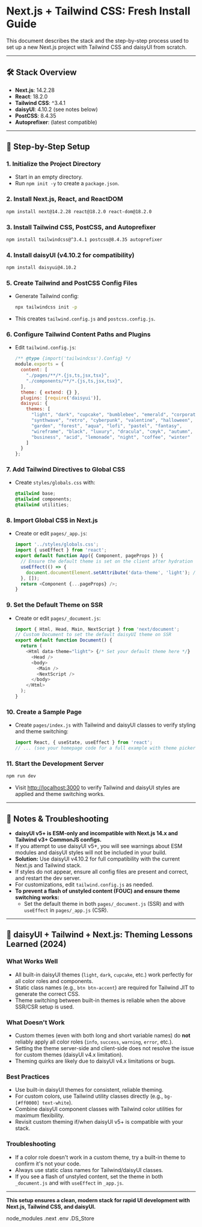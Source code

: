 # Next.js + Tailwind CSS: Fresh Install Guide

This document describes the stack and the step-by-step process used to set up a new Next.js project with Tailwind CSS and daisyUI from scratch.

---

## 🛠️ Stack Overview

- **Next.js**: 14.2.28
- **React**: 18.2.0
- **Tailwind CSS**: ^3.4.1
- **daisyUI**: 4.10.2 (see notes below)
- **PostCSS**: 8.4.35
- **Autoprefixer**: (latest compatible)

---

## 🚀 Step-by-Step Setup

### 1. Initialize the Project Directory
- Start in an empty directory.
- Run `npm init -y` to create a `package.json`.

### 2. Install Next.js, React, and ReactDOM
```sh
npm install next@14.2.28 react@18.2.0 react-dom@18.2.0
```

### 3. Install Tailwind CSS, PostCSS, and Autoprefixer
```sh
npm install tailwindcss@^3.4.1 postcss@8.4.35 autoprefixer
```

### 4. Install daisyUI (v4.10.2 for compatibility)
```sh
npm install daisyui@4.10.2
```

### 5. Create Tailwind and PostCSS Config Files
- Generate Tailwind config:
  ```sh
  npx tailwindcss init -p
  ```
- This creates `tailwind.config.js` and `postcss.config.js`.

### 6. Configure Tailwind Content Paths and Plugins
- Edit `tailwind.config.js`:
  ```js
  /** @type {import('tailwindcss').Config} */
  module.exports = {
    content: [
      "./pages/**/*.{js,ts,jsx,tsx}",
      "./components/**/*.{js,ts,jsx,tsx}",
    ],
    theme: { extend: {} },
    plugins: [require('daisyui')],
    daisyui: {
      themes: [
        "light", "dark", "cupcake", "bumblebee", "emerald", "corporate",
        "synthwave", "retro", "cyberpunk", "valentine", "halloween",
        "garden", "forest", "aqua", "lofi", "pastel", "fantasy",
        "wireframe", "black", "luxury", "dracula", "cmyk", "autumn",
        "business", "acid", "lemonade", "night", "coffee", "winter"
      ]
    }
  };
  ```

### 7. Add Tailwind Directives to Global CSS
- Create `styles/globals.css` with:
  ```css
  @tailwind base;
  @tailwind components;
  @tailwind utilities;
  ```

### 8. Import Global CSS in Next.js
- Create or edit `pages/_app.js`:
  ```js
  import '../styles/globals.css';
  import { useEffect } from 'react';
  export default function App({ Component, pageProps }) {
    // Ensure the default theme is set on the client after hydration
    useEffect(() => {
      document.documentElement.setAttribute('data-theme', 'light'); // Match the SSR default
    }, []);
    return <Component {...pageProps} />;
  }
  ```

### 9. Set the Default Theme on SSR
- Create or edit `pages/_document.js`:
  ```js
  import { Html, Head, Main, NextScript } from 'next/document';
  // Custom Document to set the default daisyUI theme on SSR
  export default function Document() {
    return (
      <Html data-theme="light"> {/* Set your default theme here */}
        <Head />
        <body>
          <Main />
          <NextScript />
        </body>
      </Html>
    );
  }
  ```

### 10. Create a Sample Page
- Create `pages/index.js` with Tailwind and daisyUI classes to verify styling and theme switching:
  ```js
  import React, { useState, useEffect } from 'react';
  // ... (see your homepage code for a full example with theme picker)
  ```

### 11. Start the Development Server
```sh
npm run dev
```
- Visit [http://localhost:3000](http://localhost:3000) to verify Tailwind and daisyUI styles are applied and theme switching works.

---

## 📝 Notes & Troubleshooting
- **daisyUI v5+ is ESM-only and incompatible with Next.js 14.x and Tailwind v3+ CommonJS configs.**
- If you attempt to use daisyUI v5+, you will see warnings about ESM modules and daisyUI styles will not be included in your build.
- **Solution:** Use daisyUI v4.10.2 for full compatibility with the current Next.js and Tailwind stack.
- If styles do not appear, ensure all config files are present and correct, and restart the dev server.
- For customizations, edit `tailwind.config.js` as needed.
- **To prevent a flash of unstyled content (FOUC) and ensure theme switching works:**
  - Set the default theme in both `pages/_document.js` (SSR) and with `useEffect` in `pages/_app.js` (CSR).

---

## 📝 daisyUI + Tailwind + Next.js: Theming Lessons Learned (2024)

### What Works Well
- All built-in daisyUI themes (`light`, `dark`, `cupcake`, etc.) work perfectly for all color roles and components.
- Static class names (e.g., `btn btn-accent`) are required for Tailwind JIT to generate the correct CSS.
- Theme switching between built-in themes is reliable when the above SSR/CSR setup is used.

### What Doesn't Work
- Custom themes (even with both long and short variable names) do **not** reliably apply all color roles (`info`, `success`, `warning`, `error`, etc.).
- Setting the theme server-side and client-side does not resolve the issue for custom themes (daisyUI v4.x limitation).
- Theming quirks are likely due to daisyUI v4.x limitations or bugs.

### Best Practices
- Use built-in daisyUI themes for consistent, reliable theming.
- For custom colors, use Tailwind utility classes directly (e.g., `bg-[#ff0000] text-white`).
- Combine daisyUI component classes with Tailwind color utilities for maximum flexibility.
- Revisit custom theming if/when daisyUI v5+ is compatible with your stack.

### Troubleshooting
- If a color role doesn't work in a custom theme, try a built-in theme to confirm it's not your code.
- Always use static class names for Tailwind/daisyUI classes.
- If you see a flash of unstyled content, set the theme in both `_document.js` and with `useEffect` in `_app.js`.

---

**This setup ensures a clean, modern stack for rapid UI development with Next.js, Tailwind CSS, and daisyUI.** 

node_modules
.next
.env
.DS_Store 